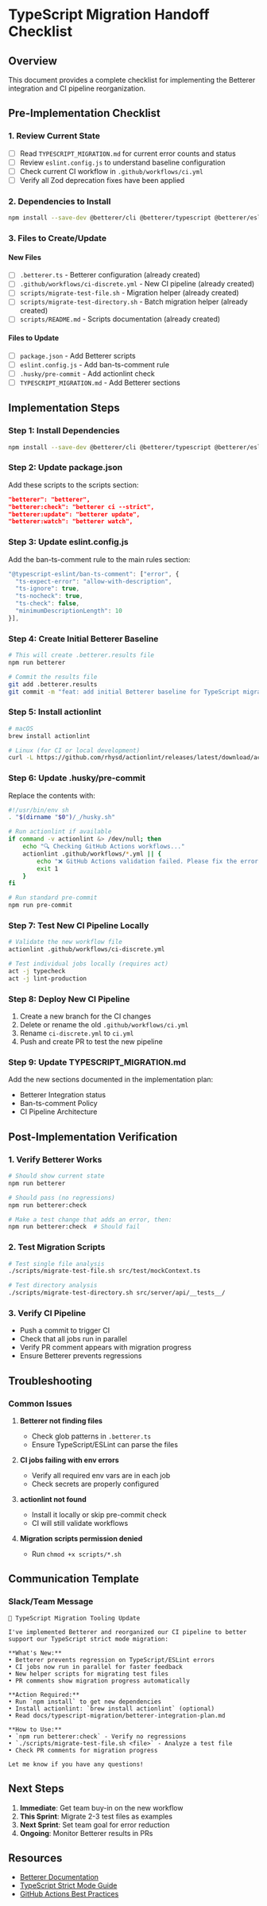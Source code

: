 # TypeScript Migration Handoff Checklist

## Overview
This document provides a complete checklist for implementing the Betterer integration and CI pipeline reorganization.

## Pre-Implementation Checklist

### 1. Review Current State
- [ ] Read `TYPESCRIPT_MIGRATION.md` for current error counts and status
- [ ] Review `eslint.config.js` to understand baseline configuration
- [ ] Check current CI workflow in `.github/workflows/ci.yml`
- [ ] Verify all Zod deprecation fixes have been applied

### 2. Dependencies to Install
```bash
npm install --save-dev @betterer/cli @betterer/typescript @betterer/eslint
```

### 3. Files to Create/Update

#### New Files
- [ ] `.betterer.ts` - Betterer configuration (already created)
- [ ] `.github/workflows/ci-discrete.yml` - New CI pipeline (already created)
- [ ] `scripts/migrate-test-file.sh` - Migration helper (already created)
- [ ] `scripts/migrate-test-directory.sh` - Batch migration helper (already created)
- [ ] `scripts/README.md` - Scripts documentation (already created)

#### Files to Update
- [ ] `package.json` - Add Betterer scripts
- [ ] `eslint.config.js` - Add ban-ts-comment rule
- [ ] `.husky/pre-commit` - Add actionlint check
- [ ] `TYPESCRIPT_MIGRATION.md` - Add Betterer sections

## Implementation Steps

### Step 1: Install Dependencies
```bash
npm install --save-dev @betterer/cli @betterer/typescript @betterer/eslint
```

### Step 2: Update package.json
Add these scripts to the scripts section:
```json
"betterer": "betterer",
"betterer:check": "betterer ci --strict",
"betterer:update": "betterer update",
"betterer:watch": "betterer watch",
```

### Step 3: Update eslint.config.js
Add the ban-ts-comment rule to the main rules section:
```javascript
"@typescript-eslint/ban-ts-comment": ["error", {
  "ts-expect-error": "allow-with-description",
  "ts-ignore": true,
  "ts-nocheck": true,
  "ts-check": false,
  "minimumDescriptionLength": 10
}],
```

### Step 4: Create Initial Betterer Baseline
```bash
# This will create .betterer.results file
npm run betterer

# Commit the results file
git add .betterer.results
git commit -m "feat: add initial Betterer baseline for TypeScript migration"
```

### Step 5: Install actionlint
```bash
# macOS
brew install actionlint

# Linux (for CI or local development)
curl -L https://github.com/rhysd/actionlint/releases/latest/download/actionlint_Linux_x86_64.tar.gz | tar xz -C /usr/local/bin actionlint
```

### Step 6: Update .husky/pre-commit
Replace the contents with:
```bash
#!/usr/bin/env sh
. "$(dirname "$0")/_/husky.sh"

# Run actionlint if available
if command -v actionlint &> /dev/null; then
    echo "🔍 Checking GitHub Actions workflows..."
    actionlint .github/workflows/*.yml || {
        echo "❌ GitHub Actions validation failed. Please fix the errors above."
        exit 1
    }
fi

# Run standard pre-commit
npm run pre-commit
```

### Step 7: Test New CI Pipeline Locally
```bash
# Validate the new workflow file
actionlint .github/workflows/ci-discrete.yml

# Test individual jobs locally (requires act)
act -j typecheck
act -j lint-production
```

### Step 8: Deploy New CI Pipeline
1. Create a new branch for the CI changes
2. Delete or rename the old `.github/workflows/ci.yml`
3. Rename `ci-discrete.yml` to `ci.yml`
4. Push and create PR to test the new pipeline

### Step 9: Update TYPESCRIPT_MIGRATION.md
Add the new sections documented in the implementation plan:
- Betterer Integration status
- Ban-ts-comment Policy
- CI Pipeline Architecture

## Post-Implementation Verification

### 1. Verify Betterer Works
```bash
# Should show current state
npm run betterer

# Should pass (no regressions)
npm run betterer:check

# Make a test change that adds an error, then:
npm run betterer:check  # Should fail
```

### 2. Test Migration Scripts
```bash
# Test single file analysis
./scripts/migrate-test-file.sh src/test/mockContext.ts

# Test directory analysis
./scripts/migrate-test-directory.sh src/server/api/__tests__/
```

### 3. Verify CI Pipeline
- Push a commit to trigger CI
- Check that all jobs run in parallel
- Verify PR comment appears with migration progress
- Ensure Betterer prevents regressions

## Troubleshooting

### Common Issues

1. **Betterer not finding files**
   - Check glob patterns in `.betterer.ts`
   - Ensure TypeScript/ESLint can parse the files

2. **CI jobs failing with env errors**
   - Verify all required env vars are in each job
   - Check secrets are properly configured

3. **actionlint not found**
   - Install it locally or skip pre-commit check
   - CI will still validate workflows

4. **Migration scripts permission denied**
   - Run `chmod +x scripts/*.sh`

## Communication Template

### Slack/Team Message
```
🚀 TypeScript Migration Tooling Update

I've implemented Betterer and reorganized our CI pipeline to better support our TypeScript strict mode migration:

**What's New:**
• Betterer prevents regression on TypeScript/ESLint errors
• CI jobs now run in parallel for faster feedback
• New helper scripts for migrating test files
• PR comments show migration progress automatically

**Action Required:**
• Run `npm install` to get new dependencies
• Install actionlint: `brew install actionlint` (optional)
• Read docs/typescript-migration/betterer-integration-plan.md

**How to Use:**
• `npm run betterer:check` - Verify no regressions
• `./scripts/migrate-test-file.sh <file>` - Analyze a test file
• Check PR comments for migration progress

Let me know if you have any questions!
```

## Next Steps

1. **Immediate**: Get team buy-in on the new workflow
2. **This Sprint**: Migrate 2-3 test files as examples
3. **Next Sprint**: Set team goal for error reduction
4. **Ongoing**: Monitor Betterer results in PRs

## Resources

- [Betterer Documentation](https://phenomnomnominal.github.io/betterer/)
- [TypeScript Strict Mode Guide](https://www.typescriptlang.org/tsconfig#strict)
- [GitHub Actions Best Practices](https://docs.github.com/en/actions/guides)